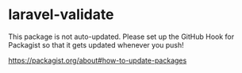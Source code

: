 # laravel-validate

This package is not auto-updated. 
Please set up the GitHub Hook for Packagist so that it gets updated whenever you push!

https://packagist.org/about#how-to-update-packages
